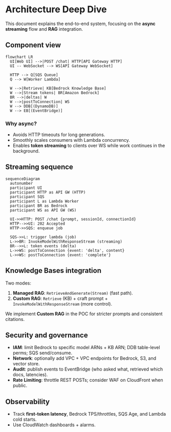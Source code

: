# Architecture Deep Dive

This document explains the end-to-end system, focusing on the **async streaming** flow and **RAG** integration.

## Component view

```mermaid
flowchart LR
  UI[Web UI] -->|POST /chat| HTTP[API Gateway HTTP]
  UI -- WebSocket --> WS[API Gateway WebSocket]

  HTTP --> Q[SQS Queue]
  Q --> W[Worker Lambda]

  W -->|Retrieve| KB[Bedrock Knowledge Base]
  W -->|Stream tokens| BR[Amazon Bedrock]
  BR -->|deltas| W
  W -->|postToConnection| WS
  W --> DDB[(DynamoDB)]
  W --> EB[(EventBridge)]
```

### Why async?
- Avoids HTTP timeouts for long generations.
- Smoothly scales consumers with Lambda concurrency.
- Enables **token streaming** to clients over WS while work continues in the background.

## Streaming sequence

```mermaid
sequenceDiagram
  autonumber
  participant UI
  participant HTTP as API GW (HTTP)
  participant SQS
  participant L as Lambda Worker
  participant BR as Bedrock
  participant WS as API GW (WS)

  UI->>HTTP: POST /chat {prompt, sessionId, connectionId}
  HTTP-->>UI: 202 Accepted
  HTTP->>SQS: enqueue job

  SQS->>L: trigger lambda (job)
  L->>BR: InvokeModelWithResponseStream (streaming)
  BR-->>L: token events (delta)
  L->>WS: postToConnection {event: 'delta', content}
  L->>WS: postToConnection {event: 'complete'}
```

## Knowledge Bases integration
Two modes:
1. **Managed RAG**: `RetrieveAndGenerate(Stream)` (fast path).
2. **Custom RAG**: `Retrieve` (KB) + craft prompt + `InvokeModelWithResponseStream` (more control).

We implement **Custom RAG** in the POC for stricter prompts and consistent citations.

## Security and governance
- **IAM**: limit Bedrock to specific model ARNs + KB ARN; DDB table-level perms; SQS send/consume.
- **Network**: optionally add VPC + VPC endpoints for Bedrock, S3, and vector store.
- **Audit**: publish events to EventBridge (who asked what, retrieved which docs, latencies).
- **Rate Limiting**: throttle REST POSTs; consider WAF on CloudFront when public.

## Observability
- Track **first-token latency**, Bedrock TPS/throttles, SQS Age, and Lambda cold starts.
- Use CloudWatch dashboards + alarms.
